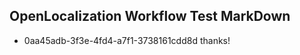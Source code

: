 ## OpenLocalization Workflow Test MarkDown
* 0aa45adb-3f3e-4fd4-a7f1-3738161cdd8d 
thanks!<!--HONumber=Mar16_HO3-->
